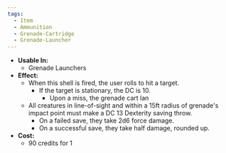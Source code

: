 ```yaml
---
tags:
  - Item
  - Ammunition
  - Grenade-Cartridge
  - Grenade-Launcher
---
```

- **Usable In:**
	- Grenade Launchers
- **Effect:**
	- When this shell is fired, the user rolls to hit a target.
		- If the target is stationary, the DC is 10.
			- Upon a miss, the grenade cart lan
	- All creatures in line-of-sight and within a 15ft radius of grenade's impact point must make a DC 13 Dexterity saving throw.
		- On a failed save, they take 2d6 force damage.
		- On a successful save, they take half damage, rounded up.
- **Cost:**
	- 90 credits for 1
